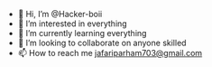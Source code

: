 - 👋 Hi, I’m @Hacker-boii
- 👀 I’m interested in everything
- 🌱 I’m currently learning everything
- 💞️ I’m looking to collaborate on anyone skilled
- 📫 How to reach me jafariparham703@gmail.com

<!---
Hacker-boii/Hacker-boii is a ✨ special ✨ repository because its `README.md` (this file) appears on your GitHub profile.
You can click the Preview link to take a look at your changes.
--->
